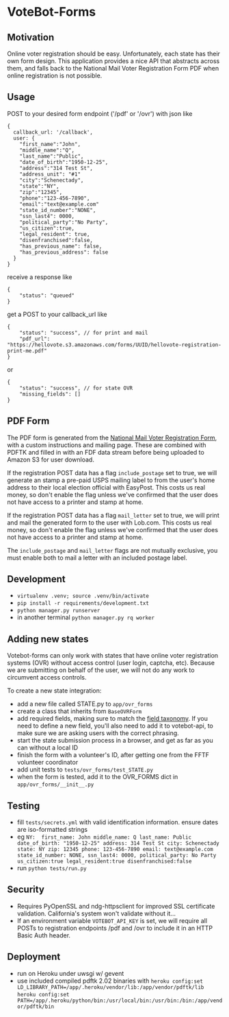 # VoteBot-Forms

## Motivation
Online voter registration should be easy. Unfortunately, each state has their own form design. This application provides a nice API that abstracts across them, and falls back to the National Mail Voter Registration Form PDF when online registration is not possible.

## Usage
POST to your desired form endpoint ('/pdf' or '/ovr') with json like
```
{ 
  callback_url: '/callback',
  user: {
    "first_name":"John",
    "middle_name":"Q",
    "last_name":"Public",
    "date_of_birth":"1950-12-25",
    "address":"314 Test St",
    "address_unit": "#1"
    "city":"Schenectady",
    "state":"NY",
    "zip":"12345",
    "phone":"123-456-7890",
    "email":"text@example.com"
    "state_id_number":"NONE",
    "ssn_last4": 0000,
    "political_party":"No Party",
    "us_citizen":true,
    "legal_resident": true,
    "disenfranchised":false,
    "has_previous_name": false,
    "has_previous_address": false
  }
}
```

receive a response like
```
{
    "status": "queued"
}
```

get a POST to your callback_url like
```
{
    "status": "success", // for print and mail
    "pdf_url": "https://hellovote.s3.amazonaws.com/forms/UUID/hellovote-registration-print-me.pdf"
}
```
or 
```
{
    "status": "success", // for state OVR
    "missing_fields": []
}
```

## PDF Form
The PDF form is generated from the [National Mail Voter Registration Form](http://www.eac.gov/voter_resources/register_to_vote.aspx), with a custom instructions and mailing page. These are combined with PDFTK and filled in with an FDF data stream before being uploaded to Amazon S3 for user download.

If the registration POST data has a flag `include_postage` set to true, we will generate an stamp a pre-paid USPS mailing label to from the user's home address to their local election official with EasyPost. This costs us real money, so don't enable the flag unless we've confirmed that the user does not have access to a printer and stamp at home.

If the registration POST data has a flag `mail_letter` set to true, we will print and mail the generated form to the user with Lob.com. This costs us real money, so don't enable the flag unless we've confirmed that the user does not have access to a printer and stamp at home.

The `include_postage` and `mail_letter` flags are not mutually exclusive, you must enable both to mail a letter with an included postage label.

## Development
- `virtualenv .venv; source .venv/bin/activate`
- `pip install -r requirements/development.txt`
- `python manager.py runserver`
- in another terminal `python manager.py rq worker`

## Adding new states
Votebot-forms can only work with states that have online voter registration systems (OVR) without access control (user login, captcha, etc). Because we are submitting on behalf of the user, we will not do any work to circumvent access controls. 

To create a new state integration:

- add a new file called STATE.py to `app/ovr_forms`
- create a class that inherits from `BaseOVRForm`
- add required fields, making sure to match the [field taxonomy](https://docs.google.com/a/fightforthefuture.org/spreadsheets/d/11MoK-p-yOpZGrQ0-Y-_Ffdm1T4niYtsSut4UC6U60FQ/edit). If you need to define a new field, you'll also need to add it to votebot-api, to make sure we are asking users with the correct phrasing.
- start the state submission process in a browser, and get as far as you can without a local ID
- finish the form with a volunteer's ID, after getting one from the FFTF volunteer coordinator
- add unit tests to `tests/ovr_forms/test_STATE.py`
- when the form is tested, add it to the OVR_FORMS dict in `app/ovr_forms/__init__.py`

## Testing
- fill `tests/secrets.yml` with valid identification information. ensure dates are iso-formatted strings
- eg `
    NY: 
      first_name: John
      middle_name: Q
      last_name: Public
      date_of_birth: "1950-12-25"
      address: 314 Test St
      city: Schenectady
      state: NY
      zip: 12345
      phone: 123-456-7890
      email: text@example.com
      state_id_number: NONE,
      ssn_last4: 0000,
      political_party: No Party
      us_citizen:true
      legal_resident:true
      disenfranchised:false
`
- run `python tests/run.py`

## Security
- Requires PyOpenSSL and ndg-httpsclient for improved SSL certificate validation. California's system won't validate without it...
- If an environment variable `VOTEBOT_API_KEY` is set, we will require all POSTs to registration endpoints /pdf and /ovr to include it in an HTTP Basic Auth header.

## Deployment
- run on Heroku under uwsgi w/ gevent
- use included compiled pdftk 2.02 binaries with
  `heroku config:set LD_LIBRARY_PATH=/app/.heroku/vendor/lib:/app/vendor/pdftk/lib`
  `heroku config:set PATH=/app/.heroku/python/bin:/usr/local/bin:/usr/bin:/bin:/app/vendor/pdftk/bin`
